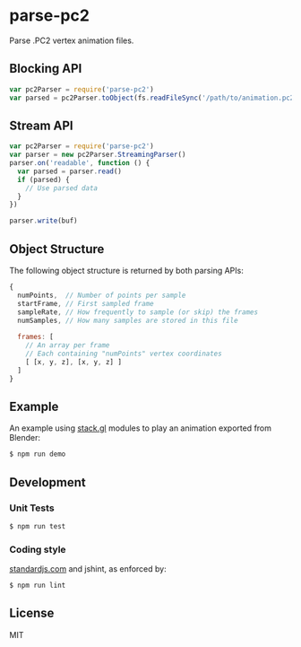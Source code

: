 # parse-pc2
Parse .PC2 vertex animation files.

## Blocking API

```javascript
var pc2Parser = require('parse-pc2')
var parsed = pc2Parser.toObject(fs.readFileSync('/path/to/animation.pc2'))
```

## Stream API

```javascript
var pc2Parser = require('parse-pc2')
var parser = new pc2Parser.StreamingParser()
parser.on('readable', function () {
  var parsed = parser.read()
  if (parsed) {
    // Use parsed data
  }
})

parser.write(buf)
```

## Object Structure
The following object structure is returned by both parsing APIs:
```javascript
{
  numPoints,  // Number of points per sample
  startFrame, // First sampled frame
  sampleRate, // How frequently to sample (or skip) the frames
  numSamples, // How many samples are stored in this file
  
  frames: [
    // An array per frame
    // Each containing "numPoints" vertex coordinates
    [ [x, y, z], [x, y, z] ]
  ]
}
```

## Example

An example using [stack.gl](http://stack.gl) modules to play an animation exported from Blender:
```bash
$ npm run demo
```

## Development
### Unit Tests
```bash
$ npm run test
```

### Coding style
[standardjs.com](http://standardjs.com) and jshint, as enforced by:
```bash
$ npm run lint
```

## License

MIT
